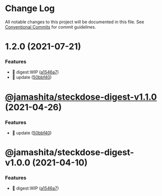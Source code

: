 # Change Log

All notable changes to this project will be documented in this file.
See [Conventional Commits](https://conventionalcommits.org) for commit guidelines.

# 1.2.0 (2021-07-21)


### Features

* 🎸 digest:WIP ([a1546a7](https://github.com/jamashita/steckdose.git/packages/digest/commit/a1546a7a63259b8a036fbedc8ef9a6b8228e6d60))
* 🎸 update ([50bbf40](https://github.com/jamashita/steckdose.git/packages/digest/commit/50bbf40024486ab571a57159c7d9f28f762eb10d))





# [@jamashita/steckdose-digest-v1.1.0](https://github.com/jamashita/steckdose/compare/@jamashita/steckdose-digest-v1.0.0...@jamashita/steckdose-digest-v1.1.0) (2021-04-26)


### Features

* 🎸 update ([50bbf40](https://github.com/jamashita/steckdose/commit/50bbf40024486ab571a57159c7d9f28f762eb10d))

# @jamashita/steckdose-digest-v1.0.0 (2021-04-10)


### Features

* 🎸 digest:WIP ([a1546a7](https://github.com/jamashita/steckdose/commit/a1546a7a63259b8a036fbedc8ef9a6b8228e6d60))

